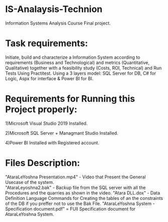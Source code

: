 # IS-Analaysis-Technion
Information Systems Analysis Course Final project.

# Task requirements:
Initiate, build and characterize a Information System according to requirements (Business and Technological) and metrics (Quantitative, Qualitative) together with a feasibility study (Costs, ROI, Technical) and Run Tests Using Practitest.
Using a 3 layers model: SQL Server for DB, C# for Logic, Aspx for interface & Power BI for BI.

# Requirements for Running this Project properly:

1)Microsoft Visual Studio 2019 Installed.

2)Microsoft SQL Server + Managmant Studio Installed.

4)Power BI Installed with Registered account.

# Files Description:
"AtaraLeYoshna Presentation.mp4" - Video that Present the General Usecase of the system.  
"AtaraLeyoshna2.bak" - Backup file from the SQL server with all the Procedures and the quarries as shown in the video. 
"Atara DLL.dox" - Data Definition Language Commands for Creating the tables of an the constraints of the DB if you preffer not to use the Bak File.
"AtaraLeYoshna System - Specification document.pdf" = FUll Specification document for AtaraLeYoshna System.
